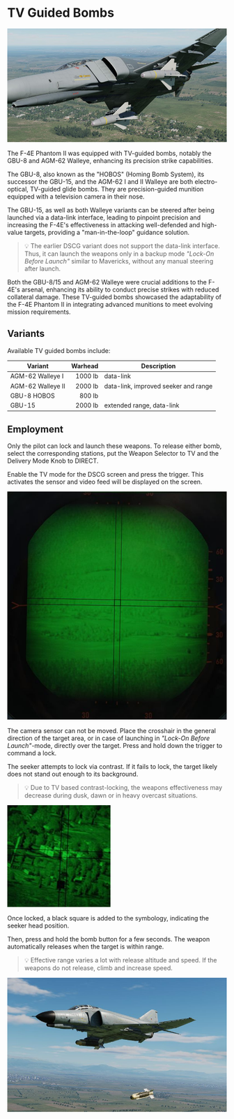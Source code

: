 # TV Guided Bombs

![Phantom loaded with two Walleyes](../../../img/walleyes_loaded.jpg)

The F-4E Phantom II was equipped with TV-guided bombs, notably the GBU-8 and
AGM-62 Walleye, enhancing its precision strike capabilities.

The GBU-8, also known as the "HOBOS" (Homing Bomb System), its successor the
GBU-15, and the AGM-62 I and II Walleye are both electro-optical, TV-guided
glide bombs. They are precision-guided munition equipped with a television
camera in their nose.

The GBU-15, as well as both Walleye variants can be steered after being launched
via a data-link interface, leading to pinpoint precision and increasing the
F-4E's effectiveness in attacking well-defended and high-value targets,
providing a "man-in-the-loop" guidance solution.

> 💡 The earlier DSCG variant does not support the data-link interface. Thus, it
> can launch the weapons only in a backup mode _"Lock-On Before Launch"_ similar
> to Mavericks, without any manual steering after launch.

Both the GBU-8/15 and AGM-62 Walleye were crucial additions to the F-4E's
arsenal, enhancing its ability to conduct precise strikes with reduced
collateral damage. These TV-guided bombs showcased the adaptability of the F-4E
Phantom II in integrating advanced munitions to meet evolving mission
requirements.

## Variants

Available TV guided bombs include:

| Variant           | Warhead | Description                          |
| ----------------- | ------: | ------------------------------------ |
| AGM-62 Walleye I  | 1000 lb | data-link                            |
| AGM-62 Walleye II | 2000 lb | data-link, improved seeker and range |
| GBU-8 HOBOS       |  800 lb |                                      |
| GBU-15            | 2000 lb | extended range, data-link            |

## Employment

Only the pilot can lock and launch these weapons. To release either bomb, select
the corresponding stations, put the Weapon Selector to TV and the Delivery Mode
Knob to DIRECT.

Enable the TV mode for the DSCG screen and press the trigger. This activates the
sensor and video feed will be displayed on the screen.

![HOBOS Screen Symbology](../../../img/hobos_screen_symbology.jpg)

The camera sensor can not be moved. Place the crosshair in the general direction
of the target area, or in case of launching in _"Lock-On Before Launch"_-mode,
directly over the target. Press and hold down the trigger to command a lock.

The seeker attempts to lock via contrast. If it fails to lock, the target likely does
not stand out enough to its background.

> 💡 Due to TV based contrast-locking, the weapons effectiveness may decrease
> during dusk, dawn or in heavy overcast situations.

![HOBOS Release](../../../img/walleye_seeker_symbology.jpg)

Once locked, a black square is added to the symbology, indicating the seeker
head position.

Then, press and hold the bomb button for a few seconds. The weapon automatically
releases when the target is within range.

> 💡 Effective range varies a lot with release altitude and speed. If the
> weapons do not release, climb and increase speed.

![HOBOS Release](../../../img/hobos_release.jpg)
